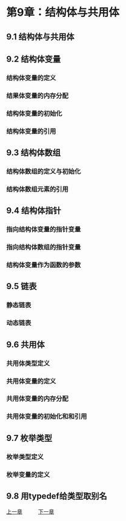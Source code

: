 # 第9章：结构体与共用体
## 9.1 结构体与共用体


## 9.2 结构体变量
### 结构体变量的定义


### 结果体变量的内存分配


### 结构体变量的初始化


### 结构体变量的引用




## 9.3 结构体数组
### 结构体数组的定义与初始化



### 结构体数组元素的引用




## 9.4 结构体指针
### 指向结构体变量的指针变量



### 指向结构体数组的指针变量



### 结构体变量作为函数的参数


## 9.5 链表
### 静态链表



### 动态链表



## 9.6 共用体
### 共用体类型定义


### 共用体变量的定义


### 共用体变量的内存分配


### 共用体变量的初始化和和引用




## 9.7 枚举类型
### 枚举类型定义




### 枚举变量的定义



## 9.8 用typedef给类型取别名






















[上一章](第8章：指针.md)&ensp;&ensp;&ensp;&ensp;&ensp;&ensp;[下一章](第10章：文件.md)